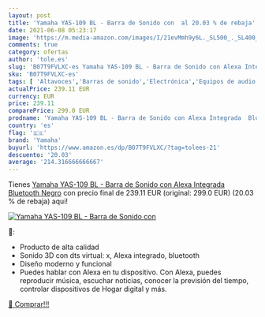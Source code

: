 ```yaml
---
layout: post
title: 'Yamaha YAS-109 BL - Barra de Sonido con  al 20.03 % de rebaja'
date: 2021-06-08 05:23:17
image: 'https://m.media-amazon.com/images/I/21evMmh9y6L._SL500_._SL400_.jpg'
comments: true
category: ofertas
author: 'tole.es'
slug: 'B07T9FVLXC-es Yamaha YAS-109 BL - Barra de Sonido con Alexa Integrada...'
sku: 'B07T9FVLXC-es'
tags: [ 'Altavoces','Barras de sonido','Electrónica','Equipos de audio y Hi-Fi','alexa','yamaha', ]
actualPrice: 239.11 EUR
currency: EUR
price: 239.11
comparePrice: 299.0 EUR
prodname: 'Yamaha YAS-109 BL - Barra de Sonido con Alexa Integrada  Bluetooth  Negro'
country: 'es'
flag: '🇪🇸'
brand: 'Yamaha'
buyurl: 'https://www.amazon.es/dp/B07T9FVLXC/?tag=tolees-21'
descuento: '20.03'
average: '214.316666666667'
---
```


Tienes [Yamaha YAS-109 BL - Barra de Sonido con Alexa Integrada  Bluetooth  Negro](https://www.amazon.es/dp/B07T9FVLXC/?tag=tolees-21) con precio final de  239.11 EUR (original: 299.0 EUR) (20.03 %  de rebaja) aqui!

[![Yamaha YAS-109 BL - Barra de Sonido con ](https://m.media-amazon.com/images/I/21evMmh9y6L._SL500_._SL400_.jpg)](https://www.amazon.es/dp/B07T9FVLXC/?tag=tolees-21)

🔎:

- Producto de alta calidad
- Sonido 3D con dts virtual: x, Alexa integrado, bluetooth
- Diseño moderno y funcional
- Puedes hablar con Alexa en tu dispositivo. Con Alexa, puedes reproducir música, escuchar noticias, conocer la previsión del tiempo, controlar dispositivos de Hogar digital y más.

[🛒 Comprar!!!](https://www.amazon.es/dp/B07T9FVLXC/?tag=tolees-21)
